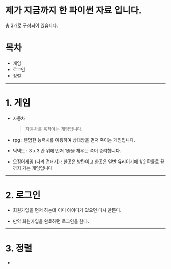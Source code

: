 # 제가 지금까지 한 파이썬 자료 입니다.


총 3개로 구성되어 있습니다.

# 목차

* 게임
* 로그인
* 정렬

---------
# 1. 게임

* 자동차   
    > 자동차를 움직이는 게임입니다.

* rpg : 렌덤한 능력치를 이용하여 상대방을 먼저 죽이는 게임입니다.

* 틱택토 : 3 x 3 칸 위에 먼저 1줄을 채우는 쪽이 승리합니다.

* 오징어게임 (다리 건너기) : 한곳은 방탄이고 한곳은 일반 유리이기에 1/2 확률로 끝까지 가는 게임입니다

------------
# 2. 로그인

* 회원가입을 먼저 하는데 이미 아이디가 있으면 다시 만든다.

* 만약 회원가입을 완료하면 로그인을 한다.

----------
# 3. 정렬

*
